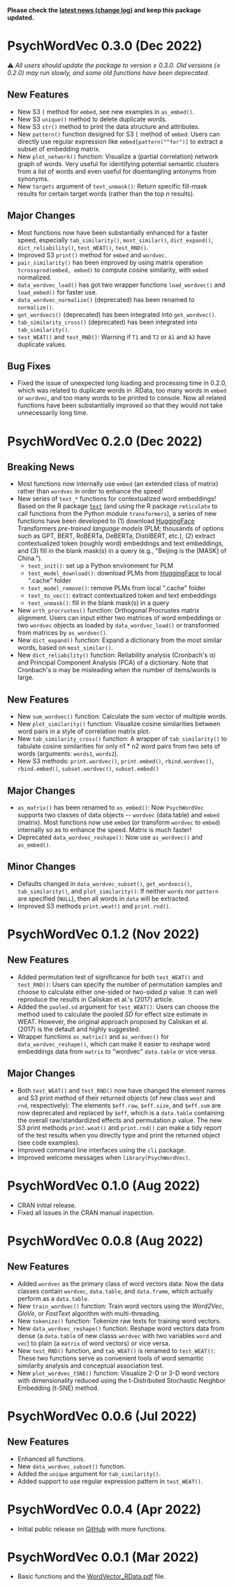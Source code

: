 **Please check the [latest news (change log)](https://psychbruce.github.io/PsychWordVec/news/index.html) and keep this package updated.**

# PsychWordVec 0.3.0 (Dec 2022)

⚠️ *All users should update the package to version ≥ 0.3.0. Old versions (≤ 0.2.0) may run slowly, and some old functions have been deprecated.*

## New Features

-   New S3 `[` method for `embed`, see new examples in `as_embed()`.
-   New S3 `unique()` method to delete duplicate words.
-   New S3 `str()` method to print the data structure and attributes.
-   New `pattern()` function designed for S3 `[` method of `embed`: Users can directly use regular expression like `embed[pattern("^for")]` to extract a subset of embedding matrix.
-   New `plot_network()` function: Visualize a (partial correlation) network graph of words. Very useful for identifying potential semantic clusters from a list of words and even useful for disentangling antonyms from synonyms.
-   New `targets` argument of `text_unmask()`: Return specific fill-mask results for certain target words (rather than the top *n* results).

## Major Changes

-   Most functions now have been substantially enhanced for a faster speed, especially `tab_similarity()`, `most_similar()`, `dict_expand()`, `dict_reliability()`, `test_WEAT()`, `test_RND()`.
-   Improved S3 `print()` method for `embed` and `wordvec`.
-   `pair_similarity()` has been improved by using matrix operation `tcrossprod(embed, embed)` to compute cosine similarity, with `embed` normalized.
-   `data_wordvec_load()` has got two wrapper functions `load_wordvec()` and `load_embed()` for faster use.
-   `data_wordvec_normalize()` (deprecated) has been renamed to `normalize()`.
-   `get_wordvecs()` (deprecated) has been integrated into `get_wordvec()`.
-   `tab_similarity_cross()` (deprecated) has been integrated into `tab_similarity()`.
-   `test_WEAT()` and `test_RND()`: Warning if `T1` and `T2` or `A1` and `A2` have duplicate values.

## Bug Fixes

-   Fixed the issue of unexpected long loading and processing time in 0.2.0, which was related to duplicate words in .RData, too many words in `embed` or `wordvec`, and too many words to be printed to console. Now all related functions have been substantially improved so that they would not take unnecessarily long time.

# PsychWordVec 0.2.0 (Dec 2022)

## Breaking News

-   Most functions now internally use `embed` (an extended class of matrix) rather than `wordvec` in order to enhance the speed!
-   New series of `text_*` functions for contextualized word embeddings! Based on the R package [`text`](https://www.r-text.org/) (and using the R package `reticulate` to call functions from the Python module `transformers`), a series of new functions have been developed to (1) download [HuggingFace](https://huggingface.co/models) Transformers *pre-trained language models* (PLM; thousands of options such as GPT, BERT, RoBERTa, DeBERTa, DistilBERT, etc.), (2) extract contextualized token (roughly word) embeddings and text embeddings, and (3) fill in the blank mask(s) in a query (e.g., "Beijing is the [MASK] of China.").
    -   `text_init()`: set up a Python environment for PLM
    -   `text_model_download()`: download PLMs from [HuggingFace](https://huggingface.co/models) to local ".cache" folder
    -   `text_model_remove()`: remove PLMs from local ".cache" folder
    -   `text_to_vec()`: extract contextualized token and text embeddings
    -   `text_unmask()`: fill in the blank mask(s) in a query
-   New `orth_procrustes()` function: Orthogonal Procrustes matrix alignment. Users can input either two matrices of word embeddings or two `wordvec` objects as loaded by `data_wordvec_load()` or transformed from matrices by `as_wordvec()`.
-   New `dict_expand()` function: Expand a dictionary from the most similar words, based on `most_similar()`.
-   New `dict_reliability()` function: Reliability analysis (Cronbach's α) and Principal Component Analysis (PCA) of a dictionary. Note that Cronbach's α may be misleading when the number of items/words is large.

## New Features

-   New `sum_wordvec()` function: Calculate the sum vector of multiple words.
-   New `plot_similarity()` function: Visualize cosine similarities between word pairs in a style of correlation matrix plot.
-   New `tab_similarity_cross()` function: A wrapper of `tab_similarity()` to tabulate cosine similarities for only n1 \* n2 word pairs from two sets of words (arguments: `words1`, `words2`).
-   New S3 methods: `print.wordvec()`, `print.embed()`, `rbind.wordvec()`, `rbind.embed()`, `subset.wordvec()`, `subset.embed()`

## Major Changes

-   `as_matrix()` has been renamed to `as_embed()`: Now `PsychWordVec` supports two classes of data objects -- `wordvec` (data.table) and `embed` (matrix). Most functions now use `embed` (or transform `wordvec` to `embed`) internally so as to enhance the speed. Matrix is much faster!
-   Deprecated `data_wordvec_reshape()`: Now use `as_wordvec()` and `as_embed()`.

## Minor Changes

-   Defaults changed in `data_wordvec_subset()`, `get_wordvecs()`, `tab_similarity()`, and `plot_similarity()`: If neither `words` nor `pattern` are specified (`NULL`), then all words in `data` will be extracted.
-   Improved S3 methods `print.weat()` and `print.rnd()`.

# PsychWordVec 0.1.2 (Nov 2022)

## New Features

-   Added permutation test of significance for both `test_WEAT()` and `test_RND()`: Users can specify the number of permutation samples and choose to calculate either one-sided or two-sided *p* value. It can well reproduce the results in Caliskan et al.'s (2017) article.
-   Added the `pooled.sd` argument for `test_WEAT()`: Users can choose the method used to calculate the pooled *SD* for effect size estimate in WEAT. However, the original approach proposed by Caliskan et al. (2017) is the default and highly suggested.
-   Wrapper functions `as_matrix()` and `as_wordvec()` for `data_wordvec_reshape()`, which can make it easier to reshape word embeddings data from `matrix` to "wordvec" `data.table` or vice versa.

## Major Changes

-   Both `test_WEAT()` and `test_RND()` now have changed the element names and S3 print method of their returned objects (of new class `weat` and `rnd`, respectively): The elements `$eff.raw`, `$eff.size`, and `$eff.sum` are now deprecated and replaced by `$eff`, which is a `data.table` containing the overall raw/standardized effects and permutation *p* value. The new S3 print methods `print.weat()` and `print.rnd()` can make a tidy report of the test results when you directly type and print the returned object (see code examples).
-   Improved command line interfaces using the `cli` package.
-   Improved welcome messages when `library(PsychWordVec)`.

# PsychWordVec 0.1.0 (Aug 2022)

-   CRAN initial release.
-   Fixed all issues in the CRAN manual inspection.

# PsychWordVec 0.0.8 (Aug 2022)

## New Features

-   Added `wordvec` as the primary class of word vectors data: Now the data classes contain `wordvec`, `data.table`, and `data.frame`, which actually perform as a `data.table`.
-   New `train_wordvec()` function: Train word vectors using the *Word2Vec*, *GloVe*, or *FastText* algorithm with multi-threading.
-   New `tokenize()` function: Tokenize raw texts for training word vectors.
-   New `data_wordvec_reshape()` function: Reshape word vectors data from dense (a `data.table` of new classs `wordvec` with two variables `word` and `vec`) to plain (a `matrix` of word vectors) or vice versa.
-   New `test_RND()` function, and `tab_WEAT()` is renamed to `test_WEAT()`: These two functions serve as convenient tools of word semantic similarity analysis and conceptual association test.
-   New `plot_wordvec_tSNE()` function: Visualize 2-D or 3-D word vectors with dimensionality reduced using the t-Distributed Stochastic Neighbor Embedding (t-SNE) method.

# PsychWordVec 0.0.6 (Jul 2022)

## New Features

-   Enhanced all functions.
-   New `data_wordvec_subset()` function.
-   Added the `unique` argument for `tab_similarity()`.
-   Added support to use regular expression pattern in `test_WEAT()`.

# PsychWordVec 0.0.4 (Apr 2022)

-   Initial public release on [GitHub](https://github.com/psychbruce/PsychWordVec) with more functions.

# PsychWordVec 0.0.1 (Mar 2022)

-   Basic functions and the [WordVector_RData.pdf](https://psychbruce.github.io/WordVector_RData.pdf) file.
